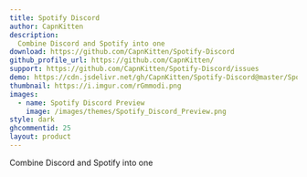 ```yaml
---
title: Spotify Discord
author: CapnKitten
description:
  Combine Discord and Spotify into one
download: https://github.com/CapnKitten/Spotify-Discord
github_profile_url: https://github.com/CapnKitten/
support: https://github.com/CapnKitten/Spotify-Discord/issues
demo: https://cdn.jsdelivr.net/gh/CapnKitten/Spotify-Discord@master/Spotify-Discord.theme.css
thumbnail: https://i.imgur.com/rGmmodi.png
images:
  - name: Spotify Discord Preview
    image: /images/themes/Spotify_Discord_Preview.png
style: dark
ghcommentid: 25
layout: product
---
```

Combine Discord and Spotify into one